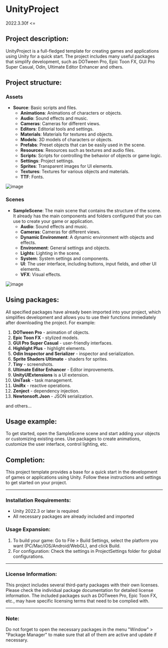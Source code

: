 # UnityProject
2022.3.30f <=

## Project description:
UnityProject is a full-fledged template for creating games and applications using Unity for a quick start. The project includes many useful packages that simplify development, such as DOTween Pro, Epic Toon FX, GUI Pro Super Casual, Odin, Ultimate Editor Enhancer and others.

## Project structure:
### Assets
- **Source**: Basic scripts and files.
  - **Animations**: Animations of characters or objects.
  - **Audio**: Sound effects and music.
  - **Cameras**: Cameras for different views.
  - **Editors**: Editorial tools and settings.
  - **Materials**: Materials for textures and objects.
  - **Models**: 3D models of characters or objects.
  - **Prefabs**: Preset objects that can be easily used in the scene.
  - **Resources**: Resources such as textures and audio files.
  - **Scripts**: Scripts for controlling the behavior of objects or game logic.
  - **Settings**: Project settings.
  - **Sprites**: Transparent images for UI elements.
  - **Textures**: Textures for various objects and materials.
  - **TTF**: Fonts.

![image](https://github.com/user-attachments/assets/d388b44d-d758-4d95-8fa7-658bdacc4286)

### Scenes
- **SampleScene**: The main scene that contains the structure of the scene. It already has the main components and folders configured that you can use to create your game or application.
  - **Audio**: Sound effects and music.
  - **Cameras**: Cameras for different views.
  - **Dynamic Environment**: A dynamic environment with objects and effects.
  - **Environment**: General settings and objects.
  - **Lights**: Lighting in the scene.
  - **System**: System settings and components.
  - **UI**: The user interface, including buttons, input fields, and other UI elements.
  - **VFX**: Visual effects.

![image](https://github.com/user-attachments/assets/eb324e22-0ff3-436f-9523-d1f8acef186c)

## Using packages:
All specified packages have already been imported into your project, which simplifies development and allows you to use their functions immediately after downloading the project. For example:

1. **DOTween Pro** - animation of objects.
2. **Epic Toon FX** - stylized models.
3. **GUI Pro Super Casual** - user-friendly interfaces.
4. **Highlight Plus** - highlight elements.
5. **Odin Inspector and Serializer** - inspector and serialization.
6. **Sprite Shaders Ultimate** - shaders for sprites.
7. **Tiny** - screenshots.
8. **Ultimate Editor Enhancer** - Editor improvements.
9. **UnityUIExtensions** is a UI extension.
10. **UniTask** - task management.
11. **UniRx** - reactive operations.
12. **Zenject** - dependency injection.
13. **Newtonsoft.Json** - JSON serialization.

and others...

## Usage example:
To get started, open the SampleScene scene and start adding your objects or customizing existing ones. Use packages to create animations, customize the user interface, control lighting, etc.

## Completion:
This project template provides a base for a quick start in the development of games or applications using Unity. Follow these instructions and settings to get started on your project.

---

### Installation Requirements:
- Unity 2022.3 or later is required
- All necessary packages are already included and imported

### Usage Expansion:
1. To build your game: Go to File > Build Settings, select the platform you want (PC/Mac/iOS/Android/WebGL), and click Build.
2. For configuration: Check the settings in ProjectSettings folder for global configurations.

---

### License Information:
This project includes several third-party packages with their own licenses. Please check the individual package documentation for detailed license information. The included packages such as DOTween Pro, Epic Toon FX, etc., may have specific licensing terms that need to be complied with.

---

### Note:
Do not forget to open the necessary packages in the menu "Window" > "Package Manager" to make sure that all of them are active and update if necessary.
